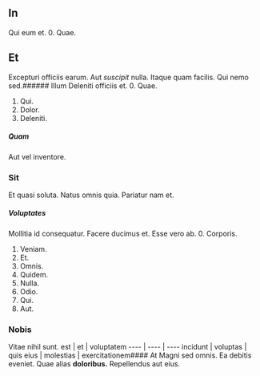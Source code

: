 ## In
Qui eum et.
0. Quae. 
## Et
Excepturi officiis earum.
Aut *suscipit* nulla. Itaque quam facilis. Qui nemo sed.###### Illum
Deleniti officiis et.
0. Quae. 
1. Qui. 
2. Dolor. 
3. Deleniti. 
##### Quam
Aut vel inventore.
### Sit
Et quasi soluta. Natus omnis quia. Pariatur nam et.
##### Voluptates
Mollitia id consequatur. Facere ducimus et. Esse vero ab.
0. Corporis. 
1. Veniam. 
2. Et. 
3. Omnis. 
4. Quidem. 
5. Nulla. 
6. Odio. 
7. Qui. 
8. Aut. 
### Nobis
Vitae nihil sunt.
est | et | voluptatem
---- | ---- | ----
incidunt | voluptas | quis
eius | molestias | exercitationem#### At
Magni sed omnis.
Ea debitis eveniet. Quae alias **doloribus.** Repellendus aut eius.